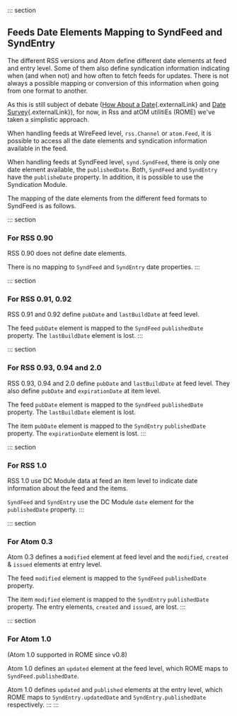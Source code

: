 ::: section
## Feeds Date Elements Mapping to SyndFeed and SyndEntry

The different RSS versions and Atom define different date elements at
feed and entry level. Some of them also define syndication information
indicating when (and when not) and how often to fetch feeds for updates.
There is not always a possible mapping or conversion of this information
when going from one format to another.

As this is still subject of debate ([How About a
Date](http://www.tbray.org/ongoing/When/200x/2004/07/30/Dates){.externalLink}
and [Date
Survey](http://www.intertwingly.net/wiki/pie/DateSurvey){.externalLink}),
for now, in Rss and atOM utilitiEs (ROME) we\'ve taken a simplistic
approach.

When handling feeds at WireFeed level, `rss.Channel` or `atom.Feed`, it
is possible to access all the date elements and syndication information
available in the feed.

When handling feeds at SyndFeed level, `synd.SyndFeed`, there is only
one date element available, the `publishedDate`. Both, `SyndFeed` and
`SyndEntry` have the `publisheDate` property. In addition, it is
possible to use the Syndication Module.

The mapping of the date elements from the different feed formats to
SyndFeed is as follows.

::: section
### For RSS 0.90

RSS 0.90 does not define date elements.

There is no mapping to `SyndFeed` and `SyndEntry` date properties.
:::

::: section
### For RSS 0.91, 0.92

RSS 0.91 and 0.92 define `pubDate` and `lastBuildDate` at feed level.

The feed `pubDate` element is mapped to the `SyndFeed` `publishedDate`
property. The `lastBuildDate` element is lost.
:::

::: section
### For RSS 0.93, 0.94 and 2.0

RSS 0.93, 0.94 and 2.0 define `pubDate` and `lastBuildDate` at feed
level. They also define `pubDate` and `expirationDate` at item level.

The feed `pubDate` element is mapped to the `SyndFeed` `publishedDate`
property. The `lastBuildDate` element is lost.

The item `pubDate` element is mapped to the `SyndEntry` `publishedDate`
property. The `expirationDate` element is lost.
:::

::: section
### For RSS 1.0

RSS 1.0 use DC Module data at feed an item level to indicate date
information about the feed and the items.

`SyndFeed` and `SyndEntry` use the DC Module `date` element for the
`publishedDate` property.
:::

::: section
### For Atom 0.3

Atom 0.3 defines a `modified` element at feed level and the `modified`,
`created` & `issued` elements at entry level.

The feed `modified` element is mapped to the `SyndFeed` `publishedDate`
property.

The item `modified` element is mapped to the `SyndEntry` `publishedDate`
property. The entry elements, `created` and `issued`, are lost.
:::

::: section
### For Atom 1.0

(Atom 1.0 supported in ROME since v0.8)

Atom 1.0 defines an `updated` element at the feed level, which ROME maps
to `SyndFeed.publishedDate`.

Atom 1.0 defines `updated` and `published` elements at the entry level,
which ROME maps to `SyndEntry.updatedDate` and `SyndEntry.publishedDate`
respectively.
:::
:::
